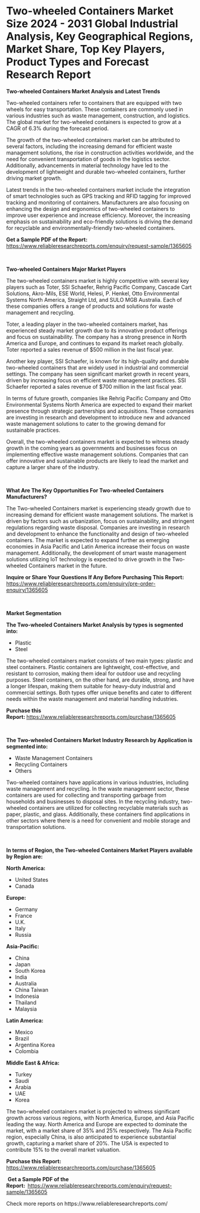 <p><h1>Two-wheeled Containers Market Size 2024 - 2031 Global Industrial Analysis, Key Geographical Regions, Market Share, Top Key Players, Product Types and Forecast Research Report</h1></p><p><strong>Two-wheeled Containers Market Analysis and Latest Trends</strong></p>
<p><p>Two-wheeled containers refer to containers that are equipped with two wheels for easy transportation. These containers are commonly used in various industries such as waste management, construction, and logistics. The global market for two-wheeled containers is expected to grow at a CAGR of 6.3% during the forecast period.</p><p>The growth of the two-wheeled containers market can be attributed to several factors, including the increasing demand for efficient waste management solutions, the rise in construction activities worldwide, and the need for convenient transportation of goods in the logistics sector. Additionally, advancements in material technology have led to the development of lightweight and durable two-wheeled containers, further driving market growth.</p><p>Latest trends in the two-wheeled containers market include the integration of smart technologies such as GPS tracking and RFID tagging for improved tracking and monitoring of containers. Manufacturers are also focusing on enhancing the design and ergonomics of two-wheeled containers to improve user experience and increase efficiency. Moreover, the increasing emphasis on sustainability and eco-friendly solutions is driving the demand for recyclable and environmentally-friendly two-wheeled containers.</p></p>
<p><strong>Get a Sample PDF of the Report:&nbsp;</strong> <a href="https://www.reliableresearchreports.com/enquiry/request-sample/1365605">https://www.reliableresearchreports.com/enquiry/request-sample/1365605</a></p>
<p>&nbsp;</p>
<p><strong>Two-wheeled Containers Major Market Players</strong></p>
<p><p>The two-wheeled containers market is highly competitive with several key players such as Toter, SSI Schaefer, Rehrig Pacific Company, Cascade Cart Solutions, Akro-Mils, ESE World, Helesi, P. Henkel, Otto Environmental Systems North America, Straight Ltd, and SULO MGB Australia. Each of these companies offers a range of products and solutions for waste management and recycling.</p><p>Toter, a leading player in the two-wheeled containers market, has experienced steady market growth due to its innovative product offerings and focus on sustainability. The company has a strong presence in North America and Europe, and continues to expand its market reach globally. Toter reported a sales revenue of $500 million in the last fiscal year.</p><p>Another key player, SSI Schaefer, is known for its high-quality and durable two-wheeled containers that are widely used in industrial and commercial settings. The company has seen significant market growth in recent years, driven by increasing focus on efficient waste management practices. SSI Schaefer reported a sales revenue of $700 million in the last fiscal year.</p><p>In terms of future growth, companies like Rehrig Pacific Company and Otto Environmental Systems North America are expected to expand their market presence through strategic partnerships and acquisitions. These companies are investing in research and development to introduce new and advanced waste management solutions to cater to the growing demand for sustainable practices.</p><p>Overall, the two-wheeled containers market is expected to witness steady growth in the coming years as governments and businesses focus on implementing effective waste management solutions. Companies that can offer innovative and sustainable products are likely to lead the market and capture a larger share of the industry.</p></p>
<p>&nbsp;</p>
<p><strong>What Are The Key Opportunities For Two-wheeled Containers Manufacturers?</strong></p>
<p><p>The Two-wheeled Containers market is experiencing steady growth due to increasing demand for efficient waste management solutions. The market is driven by factors such as urbanization, focus on sustainability, and stringent regulations regarding waste disposal. Companies are investing in research and development to enhance the functionality and design of two-wheeled containers. The market is expected to expand further as emerging economies in Asia Pacific and Latin America increase their focus on waste management. Additionally, the development of smart waste management solutions utilizing IoT technology is expected to drive growth in the Two-wheeled Containers market in the future.</p></p>
<p><strong>Inquire or Share Your Questions If Any Before Purchasing This Report:</strong> <a href="https://www.reliableresearchreports.com/enquiry/pre-order-enquiry/1365605">https://www.reliableresearchreports.com/enquiry/pre-order-enquiry/1365605</a></p>
<p>&nbsp;</p>
<p><strong>Market Segmentation</strong></p>
<p><strong>The Two-wheeled Containers Market Analysis by types is segmented into:</strong></p>
<p><ul><li>Plastic</li><li>Steel</li></ul></p>
<p><p>The two-wheeled containers market consists of two main types: plastic and steel containers. Plastic containers are lightweight, cost-effective, and resistant to corrosion, making them ideal for outdoor use and recycling purposes. Steel containers, on the other hand, are durable, strong, and have a longer lifespan, making them suitable for heavy-duty industrial and commercial settings. Both types offer unique benefits and cater to different needs within the waste management and material handling industries.</p></p>
<p><strong>Purchase this Report:&nbsp;</strong><a href="https://www.reliableresearchreports.com/purchase/1365605">https://www.reliableresearchreports.com/purchase/1365605</a></p>
<p>&nbsp;</p>
<p><strong>The Two-wheeled Containers Market Industry Research by Application is segmented into:</strong></p>
<p><ul><li>Waste Management Containers</li><li>Recycling Containers</li><li>Others</li></ul></p>
<p><p>Two-wheeled containers have applications in various industries, including waste management and recycling. In the waste management sector, these containers are used for collecting and transporting garbage from households and businesses to disposal sites. In the recycling industry, two-wheeled containers are utilized for collecting recyclable materials such as paper, plastic, and glass. Additionally, these containers find applications in other sectors where there is a need for convenient and mobile storage and transportation solutions.</p></p>
<p>&nbsp;</p>
<p><strong>In terms of Region, the Two-wheeled Containers Market Players available by Region are:</strong></p>
<p>
    <p> <strong> North America: </strong>
        <ul>
            <li>United States</li>
            <li>Canada</li>
        </ul>
        </p> 
    <p> <strong> Europe: </strong>
        <ul>
            <li>Germany</li>
            <li>France</li>
            <li>U.K.</li>
            <li>Italy</li>
            <li>Russia</li>
        </ul>
        </p> 
    <p> <strong> Asia-Pacific: </strong>
        <ul>
            <li>China</li>
            <li>Japan</li>
            <li>South Korea</li>
            <li>India</li>
            <li>Australia</li>
            <li>China Taiwan</li>
            <li>Indonesia</li>
            <li>Thailand</li>
            <li>Malaysia</li>
        </ul>
        </p> 
    <p> <strong> Latin America: </strong>
        <ul>
            <li>Mexico</li>
            <li>Brazil</li>
            <li>Argentina Korea</li>
            <li>Colombia</li>
        </ul>
        </p> 
    <p> <strong> Middle East & Africa: </strong>
        <ul>
            <li>Turkey</li>
            <li>Saudi</li>
            <li>Arabia</li>
            <li>UAE</li>
            <li>Korea</li>
        </ul>
    </p>
    </p>
<p><p>The two-wheeled containers market is projected to witness significant growth across various regions, with North America, Europe, and Asia Pacific leading the way. North America and Europe are expected to dominate the market, with a market share of 35% and 25% respectively. The Asia Pacific region, especially China, is also anticipated to experience substantial growth, capturing a market share of 20%. The USA is expected to contribute 15% to the overall market valuation.</p></p>
<p><strong>Purchase this Report: </strong><a href="https://www.reliableresearchreports.com/purchase/1365605">https://www.reliableresearchreports.com/purchase/1365605</a></p>
<p>&nbsp;<strong>Get a Sample PDF of the Report:&nbsp;&nbsp;</strong><a href="https://www.reliableresearchreports.com/enquiry/request-sample/1365605">https://www.reliableresearchreports.com/enquiry/request-sample/1365605</a></p>
<p><strong></strong></p>
<p>Check more reports on https://www.reliableresearchreports.com/</p>